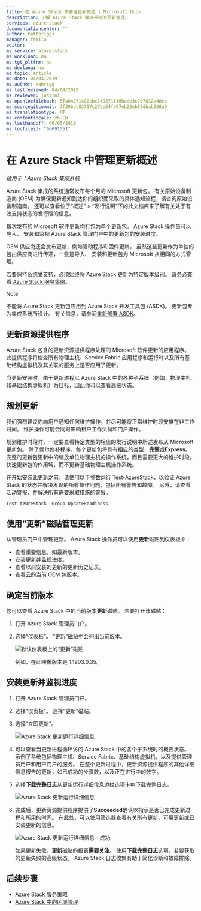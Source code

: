 ```yaml
---
title: 在 Azure Stack 中管理更新概述 | Microsoft Docs
description: 了解 Azure Stack 集成系统的更新管理。
services: azure-stack
documentationcenter: ''
author: mattbriggs
manager: femila
editor: ''
ms.service: azure-stack
ms.workload: na
ms.tgt_pltfrm: na
ms.devlang: na
ms.topic: article
ms.date: 04/04/2019
ms.author: mabrigg
ms.lastreviewed: 04/04/2019
ms.reviewer: justini
ms.openlocfilehash: 5fa84271c02ebc749871116badb3c767812a48ec
ms.sourcegitcommit: 7f39bdc83717c27de54fe67eb23eb55dbab258a9
ms.translationtype: MT
ms.contentlocale: zh-CN
ms.lasthandoff: 06/05/2019
ms.locfileid: "66691551"
---
```

# <a name="manage-updates-in-azure-stack-overview"></a>在 Azure Stack 中管理更新概述

*适用于：Azure Stack 集成系统*

Azure Stack 集成的系统通常发布每个月的 Microsoft 更新包。 有关原始设备制造商 (OEM) 为确保更新通知到达你的组织而采取的具体通知流程，请咨询原始设备制造商。 还可以查看位于“概述” > “发行说明”下的此文档库来了解有关处于有效支持状态的发行版的信息。  

每次发布的 Microsoft 软件更新均打包为单个更新包。 Azure Stack 操作员可以导入、 安装和监视 Azure Stack 管理门户中的更新包的安装进度。

OEM 供应商还会发布更新，例如驱动程序和固件更新。 虽然这些更新作为单独的包由供应商进行传递，一些是导入、 安装和更新包为 Microsoft 从相同的方式管理。

若要保持系统受支持，必须始终将 Azure Stack 更新为特定版本级别。 请务必查看 [Azure Stack 服务策略](azure-stack-servicing-policy.md)。

> [!NOTE]
> 不能将 Azure Stack 更新包应用到 Azure Stack 开发工具包 (ASDK)。 更新包专为集成系统所设计。 有关信息，请参阅[重新部署 ASDK](../asdk/asdk-redeploy.md)。

## <a name="the-update-resource-provider"></a>更新资源提供程序

Azure Stack 包含的更新资源提供程序处理的 Microsoft 软件更新的应用程序。 此提供程序将检查所有物理主机、Service Fabric 应用程序和运行时以及所有基础结构虚拟机及其关联的服务上是否应用了更新。

当更新安装时，由于更新进程以 Azure Stack 中的各种子系统（例如，物理主机和基础结构虚拟机）为目标，因此你可以查看高级状态。

## <a name="plan-for-updates"></a>规划更新

我们强烈建议你向用户通知任何维护操作，并尽可能将正常维护时段安排在非工作时间。 维护操作可能会同时影响租户工作负荷和门户操作。

规划维护时段时，一定要查看特定类型的相应的发行说明中所述发布从 Microsoft 更新包。 除了偶尔修补程序，每个更新包将具有相应的类型，**完整**或**Express**。 完整的更新包更新中的缩放单位物理主机的操作系统，而且需要更大的维护时段。 快速更新包的作用域，而不更新基础物理主机操作系统。

在开始安装此更新之前，请使用以下参数运行 [Test-AzureStack](azure-stack-diagnostic-test.md)，以验证 Azure Stack 的状态并解决发现的所有操作问题，包括所有警告和故障。 另外，请查看活动警报，并解决所有需要采取措施的警报。  

```powershell
Test-AzureStack -Group UpdateReadiness
```

## <a name="using-the-update-tile-to-manage-updates"></a>使用“更新”磁贴管理更新

从管理员门户中管理更新。 Azure Stack 操作员可以使用**更新**磁贴到仪表板中：

- 查看重要信息，如最新版本。
- 安装更新并监视进度。
- 查看以前安装的更新的更新历史记录。
- 查看云的当前 OEM 包版本。

## <a name="determine-the-current-version"></a>确定当前版本

您可以查看 Azure Stack 中的当前版本**更新**磁贴。 若要打开该磁贴：

1. 打开 Azure Stack 管理员门户。
2. 选择“仪表板”。  “更新”磁贴中会列出当前版本。 

    ![默认仪表板上的“更新”磁贴](./media/azure-stack-updates/image1.png)

    例如，在此映像版本是 1.1903.0.35。

## <a name="install-updates-and-monitor-progress"></a>安装更新并监视进度

1. 打开 Azure Stack 管理员门户。
2. 选择“仪表板”。  选择“更新”磁贴。 
3. 选择“立即更新”。 

    ![Azure Stack 更新运行详细信息](media/azure-stack-updates/azure-stack-update-button.png)

4. 可以查看当更新进程循环访问 Azure Stack 中的各个子系统时的概要状态。 示例子系统包括物理主机、Service Fabric、基础结构虚拟机，以及提供管理员用户和用户门户的服务。 在整个更新过程中，更新资源提供程序的其他详细信息报告的更新，如已成功的步骤数，以及正在进行中的数字。

5. 选择**下载完整日志**从更新运行详细信息边栏选项卡中下载完整日志。

    ![Azure Stack 更新运行详细信息](media/azure-stack-updates/update-run-details.png)

6. 完成后，更新资源提供程序提供了**Succeeded**确认以指示是否已完成更新过程和所用的时间。 在此处，可以使用筛选器查看有关所有更新、可用更新或已安装更新的信息。

    ![Azure Stack 更新运行详细信息 - 成功](media/azure-stack-updates/update-success.png)

   如果更新失败，**更新**磁贴的报表**需要关注**。 使用**下载完整日志**选项，若要获取的更新失败的高级状态。 Azure Stack 日志收集有助于简化诊断和故障排除。

## <a name="next-steps"></a>后续步骤

- [Azure Stack 服务策略](azure-stack-servicing-policy.md) 
- [Azure Stack 中的区域管理](azure-stack-region-management.md)
